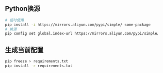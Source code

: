 <!-- 
title: Python基础
sort: 
--> 

## Python换源

```bash
# 临时使用
pip install -i https://mirrors.aliyun.com/pypi/simple/ some-package
# 换源
pip config set global.index-url https://mirrors.aliyun.com/pypi/simple/
```

## 生成当前配置
```bash
pip freeze > requirements.txt
pip install -r requirements.txt
```

